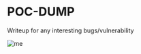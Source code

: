 # POC-DUMP
Writeup for any interesting bugs/vulnerability


<img src="https://www.hackthebox.eu/storage/avatars/712990507bcd9118705f55ffbf24554a.png" title="me">
